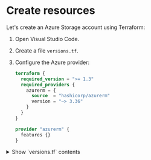 # Create resources

Let's create an Azure Storage account using Terraform:

1. Open Visual Studio Code.

1. Create a file `versions.tf`.

1. Configure the Azure provider:

    ```terraform
    terraform {
      required_version = ">= 1.3"
      required_providers {
        azurerm = {
          source  = "hashicorp/azurerm"
          version = "~> 3.36"
        }
      }
    }

    provider "azurerm" {
      features {}
    }
    ```

<details><summary>Show `versions.tf` contents</summary>
    ```console
    terraform {
      required_version = ">= 1.3"
      required_providers {
        azurerm = {
          source  = "hashicorp/azurerm"
          version = "~> 3.36"
        }
      }
    }
    
    provider "azurerm" {
      features {}
    }
    ```
    </details>

1. Create a file `data.tf`.

1. Read the Azure resource group you created into Terraform by using a data source:

    ```terraform
    data "azurerm_resource_group" "example" {
      name = "example-rg"
    }
    ```

<details><summary>Show `data.tf` contents</summary>
    ```console
    data "azurerm_resource_group" "example" {
      name = "example-rg"
    }
    ```
    </details>

1. Create a file `variables.global.tf`.

1. Define the global variables:

    ```terraform
    variable "deploy_environment" {
      description = "The environment in which the resources will be created."
      default = "dev"
    }

    variable "org_name" {
      description = "The name of the organization."
      default = "anoa"
    }

    variable "environment" {
      description = "The environment in which the resources will be created."
      default = "public"
    }

    variable "workload_name" {
      description = "The name of the workload."
      default = "storage"
    }

    variable "location" {
      description = "The location/region where the resources will be created."
      default     = "northeurope"
    }
    ```

<details><summary>Show `variables.global.tf` contents</summary>
    ```console
    variable "deploy_environment" {
      description = "The environment in which the resources will be created."
      default = "dev"
    }

    variable "org_name" {
      description = "The name of the organization."
      default = "anoa"
    }

    variable "environment" {
      description = "The environment in which the resources will be created."
      default = "public"
    }

    variable "workload_name" {
      description = "The name of the workload."
      default = "storage"
    }

    variable "location" {
      description = "The location/region where the resources will be created."
      default     = "northeurope"
    }
    ```
    </details>

1. Create a file `variables.storage.account.tf`.

1. Define the variables for the storage account:

    ```terraform
    variable "storage_account_name" {
      description = "The name of the storage account."
      default     = "examplest"
    }

    variable "storage_account_tier" {
      description = "The storage account tier."
      default     = "Standard"
    }

    variable "storage_account_replication_type" {
      description = "The storage account replication type."
      default     = "LRS"
    }

    variable "storage_account_location" {
      description = "The location of the storage account."
      default     = "northeurope"
    }

    variable "storage_account_container_name" {
      description = "The name of the storage account container."
      default     = "example-container"
    }
    ```

<details><summary>Show `variables.storage.account.tf` contents</summary>
    ```console
    variable "storage_account_name" {
      description = "The name of the storage account."
      default     = "examplest"
    }

    variable "storage_account_tier" {
      description = "The storage account tier."
      default     = "Standard"
    }

    variable "storage_account_replication_type" {
      description = "The storage account replication type."
      default     = "LRS"
    }

    variable "storage_account_location" {
      description = "The location of the storage account."
      default     = "northeurope"
    }

    variable "storage_account_container_name" {
      description = "The name of the storage account container."
      default     = "example-container"
    }
    ```

    </details>

1. Create a file `variables.virtual.network.tf`.

1. Define the variables for the virtual network:

    ```terraform
    variable "vnet_name" {
      description = "The name of the virtual network."
      default     = "example-network"
    }

    variable "vnet_address_space" {
      description = "The address space of the virtual network."
      default     = ""
    }

    variable "subnet_name" {
      description = "The name of the subnet."
      default     = "internal"
    }

    variable "subnet_address_prefix" {
      description = "The address prefix of the subnet."
      default     = ""
    }
    ```

<details><summary>Show `variables.virtual.network.tf` contents</summary>
    ```console
    variable "vnet_name" {
      description = "The name of the virtual network."
      default     = "example-network"
    }

    variable "vnet_address_space" {
      description = "The address space of the virtual network."
      default     = ""
    }

    variable "subnet_name" {
      description = "The name of the subnet."
      default     = "internal"
    }

    variable "subnet_address_prefix" {
      description = "The address prefix of the subnet."
      default     = ""
    }
    ```

    </details>

1. Create a file `resources.virtual.network.tf`.

1. Create a vnet and subnet in the resource group:

    ```terraform
    resource "azurerm_virtual_network" "example" {
      name                = "example-network"
      location            = data.azurerm_resource_group.example.location
      resource_group_name = data.azurerm_resource_group.example.name
      address_space       = ["10.0.0.1/16"] # Replace with your address space
    }

    resource "azurerm_subnet" "example" {
      name                 = "internal"
      resource_group_name  = data.azurerm_resource_group.example.name
      virtual_network_name = azurerm_virtual_network.example.name
      address_prefixes     = ["10.0.1.1/26"] # Replace with your address prefix
    }
    ```

<details><summary>Show `resources.virtual.network.tf` contents</summary>
    ```console
    resource "azurerm_virtual_network" "example" {
      name                = "example-network"
      location            = data.azurerm_resource_group.example.location
      resource_group_name = data.azurerm_resource_group.example.name
      address_space       = ["10.0.0.1/16"] # Replace with your address space
    }

    resource "azurerm_subnet" "example" {
      name                 = "internal"
      resource_group_name  = data.azurerm_resource_group.example.name
      virtual_network_name = azurerm_virtual_network.example.name
      address_prefixes     = ["10.0.1.1/26"] # Replace with your address prefix
    }
    ```
    </details>

1. Create a file `resources.storage.account.tf`.

1. Create a random suffix for resource names using the built-in random provider, and an Azure Storage account in the resource group:

    ```terraform
    resource "random_id" "suffix" {
      byte_length = 4
    }

    resource "azurerm_storage_account" "example" {
      name                     = "examplest${random_id.suffix.hex}"
      resource_group_name      = data.azurerm_resource_group.example.name
      location                 = data.azurerm_resource_group.example.location
      account_tier             = "Standard"
      account_replication_type = "LRS"
    }
    ```

1. Create a storage container in the storage account:

    ```terraform
    resource "azurerm_storage_container" "example" {
      name                  = "example-container"
      storage_account_name  = azurerm_storage_account.example.name
      container_access_type = "private"
    }
    ```

1. Create network rules for the storage account:

    ```terraform
    resource "azurerm_storage_account_network_rules" "example" {
      resource_group_name  = data.azurerm_resource_group.example.name
      storage_account_name = azurerm_storage_account.example.name

      default_action             = "Deny"
      bypass                     = ["AzureServices"]
      virtual_network_subnet_ids = [azurerm_subnet.example.id]
    }
    ```

<details><summary>Show `resources.storage.account.tf` contents</summary>
    ```console
    resource "random_id" "suffix" {
      byte_length = 4
    }

    resource "azurerm_storage_account" "example" {
      name                     = "examplest${random_id.suffix.hex}"
      resource_group_name      = data.azurerm_resource_group.example.name
      location                 = data.azurerm_resource_group.example.location
      account_tier             = "Standard"
      account_replication_type = "LRS"
    }

    resource "azurerm_storage_container" "example" {
      name                  = "example-container"
      storage_account_name  = azurerm_storage_account.example.name
      container_access_type = "private"
    }

    resource "azurerm_storage_account_network_rules" "example" {
      resource_group_name  = data.azurerm_resource_group.example.name
      storage_account_name = azurerm_storage_account.example.name

      default_action             = "Deny"
      bypass                     = ["AzureServices"]
      virtual_network_subnet_ids = [azurerm_subnet.example.id]
    }
    ```
    </details>

1. Create a file `resources.storage.account.pe.tf`.

1. Create a private endpoint for the storage account:

    ```terraform
    resource "azurerm_private_endpoint" "example" {
      name                = "example-endpoint"
      location            = data.azurerm_resource_group.example.location
      resource_group_name = data.azurerm_resource_group.example.name

      subnet_id = azurerm_subnet.example.id

      private_service_connection {
        name                           = "example-connection"
        private_connection_resource_id = azurerm_storage_account.example.id
        is_manual_connection           = false
      }
    }

    resource "azurerm_private_dns_zone" "example" {
      name                = "privatelink.blob.core.windows.net"
      resource_group_name = data.azurerm_resource_group.example.name
    }

    resource "azurerm_private_dns_a_record" "example" {
      name                = "example-a-record"
      zone_name           = azurerm_private_dns_zone.example.name
      resource_group_name = data.azurerm_resource_group.example.name
      ttl                 = 300
      records             = [azurerm_private_endpoint.example.private_ip_address]
    }
    ```

<details><summary>Show `resources.storage.account.pe.tf` contents</summary>
    ```console
    resource "azurerm_private_endpoint" "example" {
      name                = "example-endpoint"
      location            = data.azurerm_resource_group.example.location
      resource_group_name = data.azurerm_resource_group.example.name

      subnet_id = azurerm_subnet.example.id

      private_service_connection {
        name                           = "example-connection"
        private_connection_resource_id = azurerm_storage_account.example.id
        is_manual_connection           = false
      }
    }

    resource "azurerm_private_dns_zone" "example" {
      name                = "privatelink.blob.core.windows.net"
      resource_group_name = data.azurerm_resource_group.example.name
    }

    resource "azurerm_private_dns_a_record" "example" {
      name                = "example-a-record"
      zone_name           = azurerm_private_dns_zone.example.name
      resource_group_name = data.azurerm_resource_group.example.name
      ttl                 = 300
      records             = [azurerm_private_endpoint.example.private_ip_address]
    }
    ```
    </details>

1. Create a file `resources.storage.account.cmk.tf`.

1. Create a customer managed key for the storage account:

    ```terraform
    resource "azurerm_storage_account_customer_managed_key" "example" {
      storage_account_id = azurerm_storage_account.example.id
      key_vault_key_id   = azurerm_key_vault_key.example.id
    }

    resource "azurerm_key_vault" "example" {
      name                = "example-kv"
      resource_group_name = data.azurerm_resource_group.example.name
      location            = data.azurerm_resource_group.example.location
      sku_name            = "standard"
      tenant_id           = data.azurerm_client_config.current.tenant_id
    }

    resource "azurerm_key_vault_key" "example" {
      name         = "example-key"
      key_vault_id = azurerm_key_vault.example.id
      key_type     = "RSA"
      key_size     = 2048
    }

    resource "azurerm_key_vault_access_policy" "example" {
      key_vault_id = azurerm_key_vault.example.id
      tenant_id    = data.azurerm_client_config.current.tenant_id

      certificate_permissions = ["get", "list"]
      key_permissions         = ["get", "list"]
      secret_permissions      = ["get", "list"]
      storage_permissions     = ["get", "list"]
    }
    ```

    <details><summary>Show `resources.storage.account.cmk.tf` contents</summary>

    ```console
    resource "azurerm_storage_account_customer_managed_key" "example" {
      storage_account_id = azurerm_storage_account.example.id
      key_vault_key_id   = azurerm_key_vault_key.example.id
    }

    resource "azurerm_key_vault" "example" {
      name                = "example-kv"
      resource_group_name = data.azurerm_resource_group.example.name
      location            = data.azurerm_resource_group.example.location
      sku_name            = "standard"
      tenant_id           = data.azurerm_client_config.current.tenant_id
    }

    resource "azurerm_key_vault_key" "example" {
      name         = "example-key"
      key_vault_id = azurerm_key_vault.example.id
      key_type     = "RSA"
      key_size     = 2048
    }

    resource "azurerm_key_vault_access_policy" "example" {
      key_vault_id = azurerm_key_vault.example.id
      tenant_id    = data.azurerm_client_config.current.tenant_id

      certificate_permissions = ["get", "list"]
      key_permissions         = ["get", "list"]
      secret_permissions      = ["get", "list"]
      storage_permissions     = ["get", "list"]
    }
    ```

    </details>

1. Initialize your Terraform configuration to install all required provider plugins:

    ```console
    terraform init
    ```

    Two files will be automatically created:

    | Name | Description |
    | --- | --- |
    | `.terraform` | A directory containing installed provider plugins |
    | `.terraform.lock.hcl` | A file containing a record of installed provider plugins |

1. Validate your Terraform configuration to check for errors such as non-existent references:

    ```console
    terraform validate
    ```

1. Generate an execution plan and store it in a file `tfplan`:

    ```console
    terraform plan -out=tfplan
    ```

    A single file will be automatically created:

    | Name | Description |
    | --- | --- |
    | `tfplan` | A file containing the generated execution plan |

    <details><summary>Show execution plan</summary>

    ```console
    $ terraform show tfplan

    Terraform used the selected providers to generate the following execution plan. Resource actions are indicated with the following symbols:
      + create

    Terraform will perform the following actions:

      # azurerm_storage_account.example will be created
      + resource "azurerm_storage_account" "example" {
          + access_tier                       = (known after apply)
          + account_kind                      = "StorageV2"
          + account_replication_type          = "LRS"
          + account_tier                      = "Standard"
          + allow_nested_items_to_be_public   = true
          + cross_tenant_replication_enabled  = true
          + default_to_oauth_authentication   = false
          + enable_https_traffic_only         = true
          + id                                = (known after apply)
          + infrastructure_encryption_enabled = false
          + is_hns_enabled                    = false
          + large_file_share_enabled          = (known after apply)
          + location                          = "northeurope"
          + min_tls_version                   = "TLS1_2"
          + name                              = (known after apply)
          + nfsv3_enabled                     = false
          + primary_access_key                = (sensitive value)
          + primary_blob_connection_string    = (sensitive value)
          + primary_blob_endpoint             = (known after apply)
          + primary_blob_host                 = (known after apply)
          + primary_connection_string         = (sensitive value)
          + primary_dfs_endpoint              = (known after apply)
          + primary_dfs_host                  = (known after apply)
          + primary_file_endpoint             = (known after apply)
          + primary_file_host                 = (known after apply)
          + primary_location                  = (known after apply)
          + primary_queue_endpoint            = (known after apply)
          + primary_queue_host                = (known after apply)
          + primary_table_endpoint            = (known after apply)
          + primary_table_host                = (known after apply)
          + primary_web_endpoint              = (known after apply)
          + primary_web_host                  = (known after apply)
          + public_network_access_enabled     = true
          + queue_encryption_key_type         = "Service"
          + resource_group_name               = "example-rg"
          + secondary_access_key              = (sensitive value)
          + secondary_blob_connection_string  = (sensitive value)
          + secondary_blob_endpoint           = (known after apply)
          + secondary_blob_host               = (known after apply)
          + secondary_connection_string       = (sensitive value)
          + secondary_dfs_endpoint            = (known after apply)
          + secondary_dfs_host                = (known after apply)
          + secondary_file_endpoint           = (known after apply)
          + secondary_file_host               = (known after apply)
          + secondary_location                = (known after apply)
          + secondary_queue_endpoint          = (known after apply)
          + secondary_queue_host              = (known after apply)
          + secondary_table_endpoint          = (known after apply)
          + secondary_table_host              = (known after apply)
          + secondary_web_endpoint            = (known after apply)
          + secondary_web_host                = (known after apply)
          + sftp_enabled                      = false
          + shared_access_key_enabled         = true
          + table_encryption_key_type         = "Service"
        }

      # random_id.suffix will be created
      + resource "random_id" "suffix" {
          + b64_std     = (known after apply)
          + b64_url     = (known after apply)
          + byte_length = 8
          + dec         = (known after apply)
          + hex         = (known after apply)
          + id          = (known after apply)
        }

    Plan: 2 to add, 0 to change, 0 to destroy.
    ```

    </details>

1. Run the execution plan:

    ```console
    terraform apply tfplan
    ```

    This will create the resources shown in the execution plan.

    A single file will be automatically created:

    | Name | Description |
    | --- | --- |
    | `terraform.tfstate` | A file containing the last known configuration (state) of your infrastructure |

    Feel free to have a quick look at the state file.
    Notice how the state file keeps track of the configuration of all read data sources and created resources.
    You must never modify the state file manually; all changes should go through Terraform.

1. Verify that the Storage account has been created in the resource group:

    ```console
    $ az resource list -g example-rg -o table
    Name               ResourceGroup    Location     Type                               Status
    -----------------  ---------------  -----------  ---------------------------------  --------
    examplestd64f295a  example-rg       northeurope  Microsoft.Storage/storageAccounts
    ```

    > It might take a few minutes before the Storage account appears in the output.

Congrats, you've created your first resource using Terraform!

As mentioned earlier, Terraform not only allows you to create new resources, but to effectively manage its entire lifecycle.

Next, we'll make an update to the Storage account configuration, before we tear it all down again!
